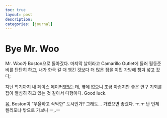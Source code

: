 ```yaml
---
toc: true
layout: post
description:
categories: [journal]
---
```

# Bye Mr. Woo

Mr. Woo가 Boston으로 돌아갔다.
마지막 날이라고 Camarillo Outlet에 들러 월동준비를 단단히 하고,
내가 한국 갈 때 챙긴 것보다 더 많은 짐을 이민 가방에 챙겨 넣고 갔다;

지난 학기까지 내 페이스 메이커였었는데, 옆에 없으니 조금 아쉽지만
좋은 연구 기회를 잡아 열심히 하고 있는 것 같아서 다행이다.
Good luck.

음, Boston이 ”우울하고 삭막한” 도시인가?
그래도…
가봤으면 좋겠다. ㅜ.ㅜ
난 언제 켈리포냐 밖으로 가보나 ㅡ,.ㅡ